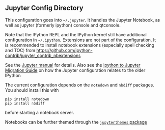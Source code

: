 Jupyter Config Directory
------------------------

This configuration goes into `~/.jupyter`. It handles the Jupyter Notebook, as
well as jupyter (formerly ipython) console and qtconsole.

Note that the IPython REPL and the IPython kernel still have additional
configuration in `~/.ipython`. Extensions are not part of the configuration. It
is recommended to install notebook extensions (especially spell checking and
TOC) from <https://github.com/ipython-contrib/jupyter_contrib_nbextensions>

See the
[Jupyter manual](https://jupyter.readthedocs.io/en/latest/projects/config.html)
for details. Also see the [Ipython to Jupyter Migration
Guide](http://jupyter.readthedocs.io/en/latest/migrating.html) on how the
Jupyter configuration relates to the older IPython


The current configuration depends on the `notedown` and `nbdiff` packages. You
should install this with

    pip install notedown
    pip install nbdiff

before starting a notebook server.

Notebooks can be further themed through the
[`jupyterthemes` package](https://github.com/dunovank/jupyter-themes)
